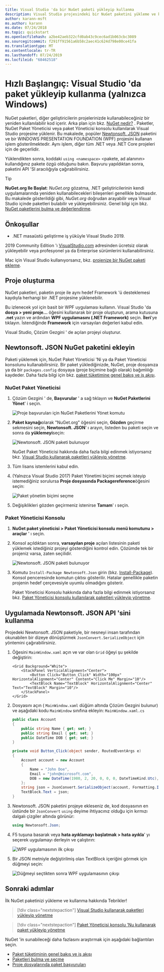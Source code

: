```yaml
---
title: Visual Studio 'da bir NuGet paketi yükleyip kullanma
description: Visual Studio projesindeki bir NuGet paketini yükleme ve kullanma işleminde izlenecek yol.
author: karann-msft
ms.author: karann
ms.date: 07/24/2018
ms.topic: quickstart
ms.openlocfilehash: a2be42aeb322cfd0ab43c9cec6ad1b063cbc3089
ms.sourcegitcommit: f291ff91561a6b58c2aec41c624d798e00ce41fa
ms.translationtype: MT
ms.contentlocale: tr-TR
ms.lasthandoff: 07/24/2019
ms.locfileid: "68462518"
---
```

# <a name="quickstart-install-and-use-a-package-in-visual-studio-windows-only"></a>Hızlı Başlangıç: Visual Studio 'da paket yükleyip kullanma (yalnızca Windows)

NuGet paketleri, diğer geliştiricilerin projelerinizde kullanabileceğiniz bir yeniden kullanılabilir kod içerir. Arka plan için bkz. [NuGet nedir?](../What-is-NuGet.md) . Paketler, NuGet Paket Yöneticisi veya paket Yöneticisi konsolu kullanılarak Visual Studio projesine yüklenir. Bu makalede, popüler [Newtonsoft. JSON](https://www.nuget.org/packages/Newtonsoft.Json/) paketini ve bir WINDOWS PRESENTATION FOUNDATION (WPF) projesini kullanan işlem gösterilmektedir. Aynı işlem, diğer tüm .NET veya .NET Core projeleri için de geçerlidir.

Yüklendikten sonra, koddaki `using <namespace>` \<pakete, ad alanının\> kullandığınız pakete özgü olduğunu bakın. Başvuru yapıldıktan sonra, paketini API 'SI aracılığıyla çağırabilirsiniz.

> [!Tip]
> **NuGet.org Ile Başlat**: *NuGet.org* gözatma, .NET geliştiricilerinin kendi uygulamalarında yeniden kullanabilecekleri bileşenleri genellikle bulmasıdır. Bu makalede gösterildiği gibi, *NuGet.org* doğrudan arayabilir veya Visual Studio içinde paketleri bulabilir ve yükleyebilirsiniz. Genel bilgi için bkz. [NuGet paketlerini bulma ve değerlendirme](../consume-packages/finding-and-choosing-packages.md).

## <a name="prerequisites"></a>Önkoşullar

- .NET masaüstü geliştirme iş yüküyle Visual Studio 2019.

2019 Community Edition 'ı [VisualStudio.com](https://www.visualstudio.com/) adresinden ücretsiz olarak yükleyebilir veya profesyonel ya da Enterprise sürümlerini kullanabilirsiniz.

Mac için Visual Studio kullanıyorsanız, bkz. [projenize bir NuGet paketi ekleme](/visualstudio/mac/nuget-walkthrough).

## <a name="create-a-project"></a>Proje oluşturma

NuGet paketleri, paketin proje ile aynı hedef Framework 'ü desteklemesi kaydıyla herhangi bir .NET projesine yüklenebilir.

Bu izlenecek yol için basit bir WPF uygulaması kullanın. Visual Studio 'da **dosya > yeni proje...** öğesini kullanarak bir proje oluşturun, arama kutusuna **.net** yazın ve ardından **WPF uygulamasını (.NET Framework)** seçin.           **İleri**'ye tıklayın. İstendiğinde **Framework** için varsayılan değerleri kabul edin.

Visual Studio, Çözüm Gezgini ' de açılan projeyi oluşturur.

## <a name="add-the-newtonsoftjson-nuget-package"></a>Newtonsoft. JSON NuGet paketini ekleyin

Paketi yüklemek için, NuGet Paket Yöneticisi 'Ni ya da Paket Yöneticisi konsolunu kullanabilirsiniz. Bir paket yüklediğinizde, NuGet, proje dosyanıza ya da bir `packages.config` dosyaya (proje biçimine bağlı olarak) bağımlılığı kaydeder. Daha fazla bilgi için bkz. [paket tüketimine genel bakış ve iş akışı](../consume-packages/Overview-and-Workflow.md).

### <a name="nuget-package-manager"></a>NuGet Paket Yöneticisi

1. Çözüm Gezgini ' de, **Başvurular** ' a sağ tıklayın ve **NuGet Paketlerini Yönet**' i seçin.

    ![Proje başvuruları için NuGet Paketlerini Yönet komutu](media/QS_Use-02-ManageNuGetPackages.png)

1. **Paket kaynağı**olarak "NuGet.org" öğesini seçin, **Gözden** geçirme sekmesini seçin, **Newtonsoft. JSON**' ı arayın, listeden bu paketi seçin ve sonra da **yüklemeyi**seçin:

    ![Newtonsoft. JSON paketi bulunuyor](media/QS_Use-03-NewtonsoftJson.png)

    NuGet Paket Yöneticisi hakkında daha fazla bilgi edinmek istiyorsanız bkz. [Visual Studio kullanarak paketleri yükleyip yönetme](../consume-packages/install-use-packages-visual-studio.md).

1. Tüm lisans istemlerini kabul edin.

1. (Yalnızca Visual Studio 2017) Paket Yönetimi biçimi seçmek isteyip istemediğiniz sorulursa **Proje dosyasında Packagereference**öğesini seçin:

    ![Paket yönetim biçimi seçme](media/QS_Use-03b-SelectFormat.png)

1. Değişiklikleri gözden geçirmeniz istenirse **Tamam**' ı seçin.

### <a name="package-manager-console"></a>Paket Yöneticisi Konsolu

1. **NuGet paket yöneticisi > Paket Yöneticisi konsolu menü komutunu > araçlar** ' ı seçin.

1. Konsol açıldıktan sonra, **varsayılan proje** açılan listesinin paketi yüklemek istediğiniz projeyi gösterdiğini kontrol edin. Çözümde tek bir projeniz varsa, zaten seçilidir.

    ![Newtonsoft. JSON paketi bulunuyor](media/QS_Use-08-Console1.png)

1. Komutu `Install-Package Newtonsoft.Json` girin (bkz. [Install-Package](../reference/ps-reference/ps-ref-install-package.md)). Konsol penceresinde komutun çıktısı gösterilir. Hatalar genellikle paketin projenin hedef çerçevesiyle uyumlu olmadığını gösterir.

   Paket Yöneticisi Konsolu hakkında daha fazla bilgi edinmek istiyorsanız bkz. [Paket Yöneticisi konsolu kullanılarak paketleri yükleyip yönetme](../consume-packages/install-use-packages-powershell.md).

## <a name="use-the-newtonsoftjson-api-in-the-app"></a>Uygulamada Newtonsoft. JSON API 'sini kullanma

Projedeki Newtonsoft. JSON paketiyle, bir nesneyi insan tarafından okunabilen bir dizeye dönüştürmek `JsonConvert.SerializeObject` için yöntemini çağırabilirsiniz.

1. Öğesini `MainWindow.xaml` açın ve var olan `Grid` öğeyi şu şekilde değiştirin:

    ```xaml
    <Grid Background="White">
        <StackPanel VerticalAlignment="Center">
            <Button Click="Button_Click" Width="100px" HorizontalAlignment="Center" Content="Click Me" Margin="10"/>
            <TextBlock Name="TextBlock" HorizontalAlignment="Center" Text="TextBlock" Margin="10"/>
        </StackPanel>
    </Grid>
    ```

1. Dosyasını açın ( `MainWindow.xaml` düğüm altında Çözüm Gezgini bulunur) ve aşağıdaki kodu `MainWindow` sınıfına ekleyin: `MainWindow.xaml.cs`

    ```cs
    public class Account
    {
        public string Name { get; set; }
        public string Email { get; set; }
        public DateTime DOB { get; set; }
    }

    private void Button_Click(object sender, RoutedEventArgs e)
    {
        Account account = new Account
        {
            Name = "John Doe",
            Email = "john@microsoft.com",
            DOB = new DateTime(1980, 2, 20, 0, 0, 0, DateTimeKind.Utc),
        };
        string json = JsonConvert.SerializeObject(account, Formatting.Indented);
        TextBlock.Text = json;
    }
    ```

1. Newtonsoft. JSON paketini projeye ekleseniz de, kod dosyasının en üstünde bir `JsonConvert` `using` deyime ihtiyacınız olduğu için kırmızı dalgalı çizgiler altında görünür:

    ```cs
    using Newtonsoft.Json;
    ```

1. F5 tuşuna basarak veya **hata ayıklamayı başlatmak > hata ayıkla**' yı seçerek uygulamayı derleyin ve çalıştırın:

    ![WPF uygulamasının ilk çıkışı](media/QS_Use-06-AppStart.png)

1. Bir JSON metniyle değiştirilmiş olan TextBlock içeriğini görmek için düğmeyi seçin:

    ![Düğmeyi seçtikten sonra WPF uygulamasının çıkışı](media/QS_Use-07-AppEnd.png)

## <a name="next-steps"></a>Sonraki adımlar

İlk NuGet paketinizi yükleme ve kullanma hakkında Tebrikler!

> [!div class="nextstepaction"]
> [Visual Studio kullanarak paketleri yükleyip yönetme](../consume-packages/install-use-packages-visual-studio.md)

> [!div class="nextstepaction"]
> [Paket Yöneticisi konsolu 'Nu kullanarak paket yükleyip yönetme](../consume-packages/install-use-packages-powershell.md)

NuGet 'in sunabileceği daha fazlasını araştırmak için aşağıdaki bağlantıları seçin.

- [Paket tüketiminin genel bakış ve iş akışı](../consume-packages/overview-and-workflow.md)
- [Paketleri bulma ve seçme](../consume-packages/finding-and-choosing-packages.md)
- [Proje dosyalarında paket başvuruları](../consume-packages/package-references-in-project-files.md)
